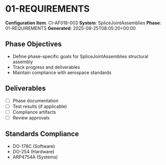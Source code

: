 # 01-REQUIREMENTS

**Configuration Item**: CI-AF018-003
**System**: SpliceJointAssemblies
**Phase**: 01-REQUIREMENTS
**Generated**: 2025-08-25T08:05:20+00:00

## Phase Objectives
- Define phase-specific goals for SpliceJointAssemblies structural assembly
- Track progress and deliverables
- Maintain compliance with aerospace standards

## Deliverables
- [ ] Phase documentation
- [ ] Test results (if applicable)
- [ ] Compliance artifacts
- [ ] Review approvals

## Standards Compliance
- DO-178C (Software)
- DO-254 (Hardware)
- ARP4754A (Systems)

